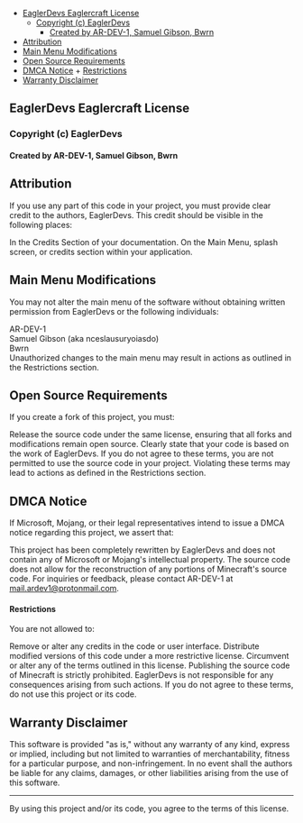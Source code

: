 <!-- TOC start (generated with https://github.com/EaglerDevs/ToCEagler) -->

- [EaglerDevs Eaglercraft License](#eaglerdevs-eaglercraft-license)
   * [Copyright (c) EaglerDevs](#copyright-c-eaglerdevs)
      + [Created by AR-DEV-1, Samuel Gibson, Bwrn](#created-by-ar-dev-1-samuel-gibson-bwrn)
- [Attribution](#attribution)
- [Main Menu Modifications](#main-menu-modifications)
- [Open Source Requirements](#open-source-requirements)
- [DMCA Notice](#dmca-notice)
      + [Restrictions](#restrictions)
- [Warranty Disclaimer](#warranty-disclaimer)

<!-- TOC end -->

<!-- TOC --><a name="eaglerdevs-eaglercraft-license"></a>
## EaglerDevs Eaglercraft License
<!-- TOC --><a name="copyright-c-eaglerdevs"></a>
### Copyright (c) EaglerDevs
<!-- TOC --><a name="created-by-ar-dev-1-samuel-gibson-bwrn"></a>
#### Created by AR-DEV-1, Samuel Gibson, Bwrn

<!-- TOC --><a name="attribution"></a>
## Attribution
If you use any part of this code in your project, you must provide clear credit to the authors, EaglerDevs. This credit should be visible in the following places:

In the Credits Section of your documentation.
On the Main Menu, splash screen, or credits section within your application.
<!-- TOC --><a name="main-menu-modifications"></a>
## Main Menu Modifications
You may not alter the main menu of the software without obtaining written permission from EaglerDevs or the following individuals:

AR-DEV-1 <br>
Samuel Gibson (aka nceslausuryoiasdo) <br>
Bwrn <br>
Unauthorized changes to the main menu may result in actions as outlined in the Restrictions section.

<!-- TOC --><a name="open-source-requirements"></a>
## Open Source Requirements
If you create a fork of this project, you must:

Release the source code under the same license, ensuring that all forks and modifications remain open source.
Clearly state that your code is based on the work of EaglerDevs.
If you do not agree to these terms, you are not permitted to use the source code in your project. Violating these terms may lead to actions as defined in the Restrictions section.

<!-- TOC --><a name="dmca-notice"></a>
## DMCA Notice
If Microsoft, Mojang, or their legal representatives intend to issue a DMCA notice regarding this project, we assert that:

This project has been completely rewritten by EaglerDevs and does not contain any of Microsoft or Mojang's intellectual property.
The source code does not allow for the reconstruction of any portions of Minecraft's source code.
For inquiries or feedback, please contact AR-DEV-1 at mail.ardev1@protonmail.com.

<!-- TOC --><a name="restrictions"></a>
#### Restrictions
You are not allowed to:

Remove or alter any credits in the code or user interface.
Distribute modified versions of this code under a more restrictive license.
Circumvent or alter any of the terms outlined in this license.
Publishing the source code of Minecraft is strictly prohibited. EaglerDevs is not responsible for any consequences arising from such actions. If you do not agree to these terms, do not use this project or its code.

<!-- TOC --><a name="warranty-disclaimer"></a>
## Warranty Disclaimer
This software is provided "as is," without any warranty of any kind, express or implied, including but not limited to warranties of merchantability, fitness for a particular purpose, and non-infringement. In no event shall the authors be liable for any claims, damages, or other liabilities arising from the use of this software.
<hr>

By using this project and/or its code, you agree to the terms of this license.

